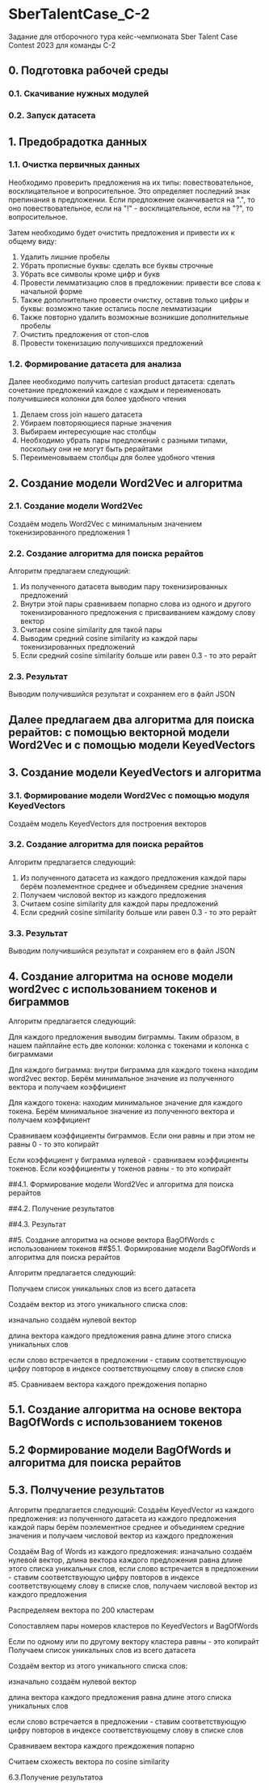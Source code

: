 # SberTalentCase_C-2
Задание для отборочного тура кейс-чемпионата Sber Talent Case Contest 2023 для команды С-2

## 0. Подготовка рабочей среды
### 0.1. Скачивание нужных модулей
### 0.2. Запуск датасета

## 1. Предобрадотка данных
### 1.1. Очистка первичных данных
Необходимо проверить предложения на их типы: повествовательное, восклицательное и вопросительное. Это определяет последний знак препинания в предложении. Если предложение оканчивается на ".", то оно повествовательное, если на "!" - восклицательное, если на "?", то вопросительное.

Затем необходимо будет очистить предложения и привести их к общему виду:

1. Удалить лишние пробелы
2. Убрать прописные буквы: сделать все буквы строчные
3. Убрать все символы кроме цифр и букв
4. Провести лемматизацию слов в предложении: привести все слова к начальной форме
5. Также дополнительно провести очистку, оставив только цифры и буквы: возможно такие остались после лемматизации
6. Также повторно удалить возможные возникшие дополнительные пробелы
7. Очистить предложения от стоп-слов
8. Провести токенизацию получившихся предложений

### 1.2. Формирование датасета для анализа
Далее необходимо получить cartesian product датасета: сделать сочетание предложений каждое с каждым и переименовать получившиеся колонки для более удобного чтения

1. Делаем cross join нашего датасета
2. Убираем повторяющиеся парные значения
3. Выбираем интересующие нас столбцы
4. Необходимо убрать пары предложений с разными типами, поскольку они не могут быть рерайтами
5. Переименовываем столбцы для более удобного чтения

## 2. Создание модели Word2Vec и алгоритма
### 2.1. Создание модели Word2Vec
Создаём модель Word2Vec c минимальным значением токенизированного предложения 1
### 2.2. Создание алгоритма для поиска рерайтов
Алгоритм предлагаем следующий:

1. Из полученного датасета выводим пару токенизированных предложений
2. Внутри этой пары сравниваем попарно слова из одного и другого токенизированного предложения с присваиванием каждому слову вектор
3. Считаем cosine similarity для такой пары
4. Выводим средний cosine similarity из каждой пары токенизированных предложений
5. Если средний cosine similarity больше или равен 0.3 - то это рерайт

### 2.3. Результат
Выводим получившийся результат и сохраняем его в файл JSON

## Далее предлагаем два алгоритма для поиска рерайтов: c помощью векторной модели Word2Vec и с помощью модели KeyedVectors

## 3. Создание модели KeyedVectors и алгоритма
### 3.1. Формирование модели Word2Vec с помощью модуля KeyedVectors
Создаём модель KeyedVectors для построения векторов

### 3.2. Создание алгоритма для поиска рерайтов
Алгоритм предлагается следующий:

1. Из полученного датасета из каждого предложения каждой пары берём поэлементное среднее и объединяем средние значения
2. Получаем числовой вектор из каждого предложения
3. Считаем cosine similarity для каждой пары предложений
4. Если средний cosine similarity больше или равен 0.3 - то это рерайт

### 3.3. Результат
Выводим получившийся результат и сохраняем его в файл JSON

## 4. Создание алгоритма на основе модели word2vec с использованием токенов и биграммов
Алгоритм предлагается следующий:

Для каждого предложения выводим биграммы. Таким образом, в нашем пайплайне есть две колонки: колонка с токенами и колонка с биграммами

Для каждого биграмма: внутри биграмма для каждого токена находим word2vec вектор. Берём минимальное значение из полученного вектора и получаем коэффициент

Для каждого токена: находим минимальное значение для каждого токена. Берём минимальное значение из полученного вектора и получаем коэффициент

Сравниваем коэффициенты биграммов. Если они равны и при этом не равны 0 - то это копирайт

Если коэффициент у биграмма нулевой - сравниваем коэффициенты токенов. Если коэффициенты у токенов равны - то это копирайт

##4.1. Формирование модели Word2Vec и алгоритма для поиска рерайтов

##4.2. Получение результатов

##4.3. Результат

##5. Создание алгоритма на основе вектора BagOfWords с использованием токенов
##$5.1. Формирование модели BagOfWords и алгоритма для поиска рерайтов

Алгоритм предлагается следующий:

Получаем список уникальных слов из всего датасета

Создаём вектор из этого уникального списка слов:

изначально создаём нулевой вектор

длина вектора каждого предложения равна длине этого списка уникальных слов

если слово встречается в предложении - ставим соответствующую цифру повторов в индексе соответствующему слову в списке слов

#5. Cравниваем вектора каждого преждожения попарно

## 5.1. Создание алгоритма на основе вектора BagOfWords с использованием токенов

## 5.2 Формирование модели BagOfWords и алгоритма для поиска рерайтов

## 5.3. Полчучение результатов

Алгоритм предлагается следующий:
Создаём KeyedVector из каждого предложения: из полученного датасета из каждого предложения каждой пары берём поэлементное среднее и объединяем средние значения и получаем числовой вектор из каждого предложения

Создаём Bag of Words из каждого предложения: изначально создаём нулевой вектор, длина вектора каждого предложения равна длине этого списка уникальных слов, если слово встречается в предложении - ставим соответствующую цифру повторов в индексе соответствующему слову в списке слов, получаем числовой вектор из каждого предложения

Распределяем вектора по 200 кластерам

Сопоставляем пары номеров кластеров по KeyedVectors и BagOfWords

Если по одному или по другому вектору кластера равны - это копирайт
Получаем список уникальных слов из всего датасета

Создаём вектор из этого уникального списка слов:

изначально создаём нулевой вектор

длина вектора каждого предложения равна длине этого списка уникальных слов

если слово встречается в предложении - ставим соответствующую цифру повторов в индексе соответствующему слову в списке слов

Cравниваем вектора каждого преждожения попарно

Считаем схожесть вектора по cosine similarity

6.3.Получение результатоа
